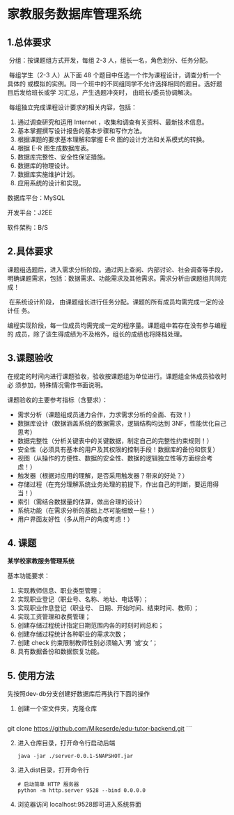 # 家教服务数据库管理系统

## 1.总体要求

​	分组：按课题组方式开发，每组 2-3 人，组长一名，角色划分、任务分配。

​	每组学生（2-3 人）从下面 48 个题目中任选一个作为课程设计，调查分析一个具体的 或模拟的实例。同一个班中的不同组同学不允许选择相同的题目。选好题目后发给班长或学 习汇总，产生选题冲突时， 由班长/委员协调解决。

​	每组独立完成课程设计要求的相关内容，包括：

1. 通过调查研究和运用 Internet ，收集和调查有关资料、最新技术信息。
2. 基本掌握撰写设计报告的基本步骤和写作方法。
3. 根据课题的要求基本理解和掌握 E-R 图的设计方法和关系模式的转换。
4. 根据 E-R 图生成数据库表。
5. 数据库完整性、安全性保证措施。
6. 数据库的物理设计。
7. 数据库实施维护计划。
8. 应用系统的设计和实现。

数据库平台：MySQL

开发平台：J2EE 

软件架构：B/S

## 2.具体要求

​	课题组选题后，进入需求分析阶段。通过网上查阅、内部讨论、社会调查等手段，明确课题需求，包括：数据需求、功能需求及其他需求。需求分析由课题组共同完成！

​	在系统设计阶段， 由课题组长进行任务分配。课题的所有成员均需完成一定的设计任 务。

​	编程实现阶段，每一位成员均需完成一定的程序量。课题组中若存在没有参与编程的 成员，除了该生得成绩为不及格外，组长的成绩也将降档处理。

## 3.课题验收

在规定的时间内进行课题验收，验收按课题组为单位进行。课题组全体成员验收时必 须参加，特殊情况需作书面说明。

课题验收的主要参考指标（含要求）：

-  需求分析（课题组成员通力合作，力求需求分析的全面、有效！）
-  数据库设计（数据涵盖系统的数据需求，逻辑结构均达到 3NF，性能优化自己思考）
-  数据完整性（分析关键表中的关键数据，制定自己的完整性约束规则！）
-  安全性（必须具有基本的用户及其权限的控制手段！数据库的备份和恢复）
-  视图（从操作的方便性、数据的安全性、数据的逻辑独立性等方面综合考虑！）
-  触发器（根据对应用的理解，是否采用触发器？带来的好处？）
-  存储过程（在充分理解系统业务处理的前提下，作出自己的判断，要运用得当！）
-  索引（需结合数据量的估算，做出合理的设计）
-  系统功能（在需求分析的基础上尽可能细致一些！）
-  用户界面友好性（多从用户的角度考虑！）

## 4. 课题

**某学校家教服务管理系统**

基本功能要求：

1. 实现教师信息、职业类型管理；
2. 实现职业登记（职业号、名称、地址、电话等）；
3. 实现职业作息登记（职业号、 日期、开始时间、结束时间、教师）；
4. 实现工资管理和收费管理；
5. 创建存储过程统计指定日期范围内各的时刻时间总和；
6. 创建存储过程统计各种职业的需求次数；
7. 创建 check 约束限制教师性别必须输入‘男 ’或‘女 ’；
8. 具有数据备份和数据恢复功能。

## 5. 使用方法
先按照dev-db分支创建好数据库后再执行下面的操作

1. 创建一个空文件夹，克隆仓库

	```
git clone https://github.com/Mikeserde/edu-tutor-backend.git
	```

2. 进入仓库目录，打开命令行启动后端

   ```
   java -jar ./server-0.0.1-SNAPSHOT.jar
   ```

3. 进入dist目录，打开命令行
	```
	# 启动简单 HTTP 服务器
	python -m http.server 9528 --bind 0.0.0.0
	```

4. 浏览器访问 localhost:9528即可进入系统界面